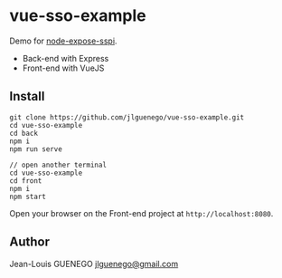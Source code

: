 # vue-sso-example

Demo for [node-expose-sspi](https://github.com/jlguenego/node-expose-sspi).

- Back-end with Express
- Front-end with VueJS

## Install

```
git clone https://github.com/jlguenego/vue-sso-example.git
cd vue-sso-example
cd back
npm i
npm run serve

// open another terminal
cd vue-sso-example
cd front
npm i
npm start
```

Open your browser on the Front-end project at `http://localhost:8080`.

## Author

Jean-Louis GUENEGO <jlguenego@gmail.com>